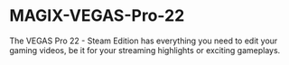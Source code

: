 # MAGIX-VEGAS-Pro-22
The VEGAS Pro 22 - Steam Edition has everything you need to edit your gaming videos, be it for your streaming highlights or exciting gameplays.
